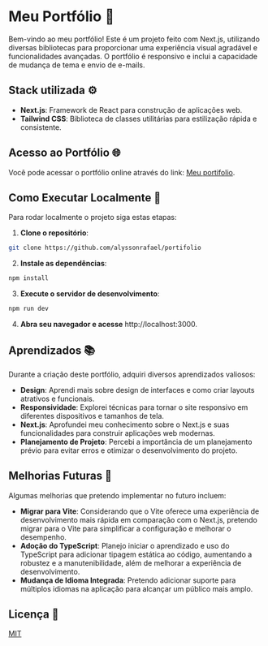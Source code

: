 # Meu Portfólio 💼

Bem-vindo ao meu portfólio! Este é um projeto feito com Next.js, utilizando diversas bibliotecas para proporcionar uma experiência visual agradável e funcionalidades avançadas. O portfólio é responsivo e inclui a capacidade de mudança de tema e envio de e-mails.

## Stack utilizada ⚙️

- **Next.js**: Framework de React para construção de aplicações web.
- **Tailwind CSS**: Biblioteca de classes utilitárias para estilização rápida e consistente.

## Acesso ao Portfólio 🌐

Você pode acessar o portfólio online através do link: [Meu portifolio](https://portifolio-gold-delta.vercel.app/).

## Como Executar Localmente 🚀

Para rodar localmente o projeto siga estas etapas:

1. **Clone o repositório**:

```bash
git clone https://github.com/alyssonrafael/portifolio
```

2. **Instale as dependências**:

```bash
npm install
```

3. **Execute o servidor de desenvolvimento**:

```bash
npm run dev
```

4. **Abra seu navegador e acesse** http://localhost:3000.

## Aprendizados 📚

Durante a criação deste portfólio, adquiri diversos aprendizados valiosos:

- **Design**: Aprendi mais sobre design de interfaces e como criar layouts atrativos e funcionais.
- **Responsividade**: Explorei técnicas para tornar o site responsivo em diferentes dispositivos e tamanhos de tela.
- **Next.js**: Aprofundei meu conhecimento sobre o Next.js e suas funcionalidades para construir aplicações web modernas.
- **Planejamento de Projeto**: Percebi a importância de um planejamento prévio para evitar erros e otimizar o desenvolvimento do projeto.

## Melhorias Futuras 🔮

Algumas melhorias que pretendo implementar no futuro incluem:

- **Migrar para Vite**: Considerando que o Vite oferece uma experiência de desenvolvimento mais rápida em comparação com o Next.js, pretendo migrar para o Vite para simplificar a configuração e melhorar o desempenho.
- **Adoção do TypeScript**: Planejo iniciar o aprendizado e uso do TypeScript para adicionar tipagem estática ao código, aumentando a robustez e a manutenibilidade, além de melhorar a experiência de desenvolvimento.
- **Mudança de Idioma Integrada**: Pretendo adicionar suporte para múltiplos idiomas na aplicação para alcançar um público mais amplo.

## Licença 📝

[MIT](https://choosealicense.com/licenses/mit/)
